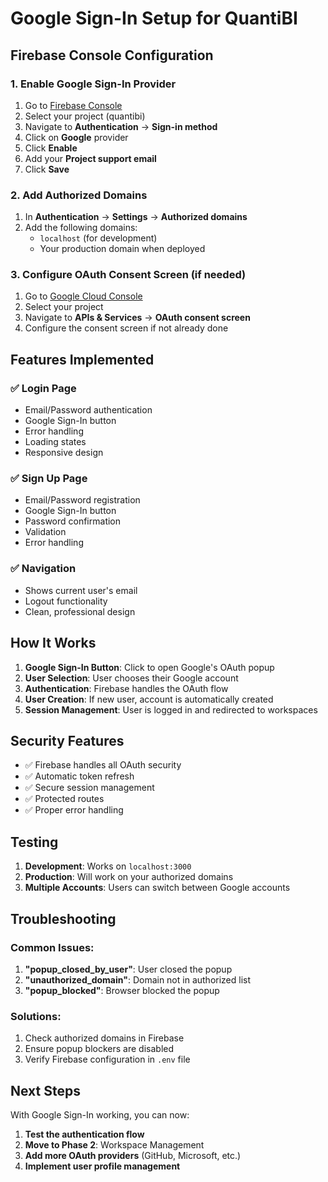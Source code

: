# Google Sign-In Setup for QuantiBI

## Firebase Console Configuration

### 1. Enable Google Sign-In Provider
1. Go to [Firebase Console](https://console.firebase.google.com/)
2. Select your project (quantibi)
3. Navigate to **Authentication** → **Sign-in method**
4. Click on **Google** provider
5. Click **Enable**
6. Add your **Project support email**
7. Click **Save**

### 2. Add Authorized Domains
1. In **Authentication** → **Settings** → **Authorized domains**
2. Add the following domains:
   - `localhost` (for development)
   - Your production domain when deployed

### 3. Configure OAuth Consent Screen (if needed)
1. Go to [Google Cloud Console](https://console.cloud.google.com/)
2. Select your project
3. Navigate to **APIs & Services** → **OAuth consent screen**
4. Configure the consent screen if not already done

## Features Implemented

### ✅ Login Page
- Email/Password authentication
- Google Sign-In button
- Error handling
- Loading states
- Responsive design

### ✅ Sign Up Page
- Email/Password registration
- Google Sign-In button
- Password confirmation
- Validation
- Error handling

### ✅ Navigation
- Shows current user's email
- Logout functionality
- Clean, professional design

## How It Works

1. **Google Sign-In Button**: Click to open Google's OAuth popup
2. **User Selection**: User chooses their Google account
3. **Authentication**: Firebase handles the OAuth flow
4. **User Creation**: If new user, account is automatically created
5. **Session Management**: User is logged in and redirected to workspaces

## Security Features

- ✅ Firebase handles all OAuth security
- ✅ Automatic token refresh
- ✅ Secure session management
- ✅ Protected routes
- ✅ Proper error handling

## Testing

1. **Development**: Works on `localhost:3000`
2. **Production**: Will work on your authorized domains
3. **Multiple Accounts**: Users can switch between Google accounts

## Troubleshooting

### Common Issues:
1. **"popup_closed_by_user"**: User closed the popup
2. **"unauthorized_domain"**: Domain not in authorized list
3. **"popup_blocked"**: Browser blocked the popup

### Solutions:
1. Check authorized domains in Firebase
2. Ensure popup blockers are disabled
3. Verify Firebase configuration in `.env` file

## Next Steps

With Google Sign-In working, you can now:
1. **Test the authentication flow**
2. **Move to Phase 2**: Workspace Management
3. **Add more OAuth providers** (GitHub, Microsoft, etc.)
4. **Implement user profile management**
